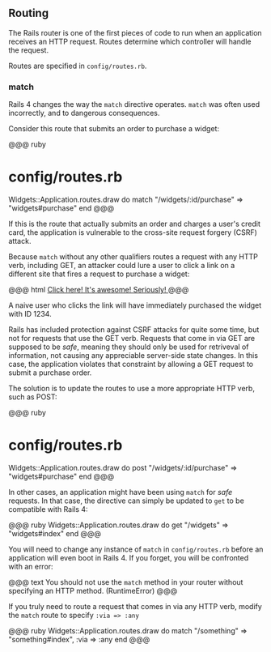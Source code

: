 ## Routing

The Rails router is one of the first pieces of code to run when an application
receives an HTTP request. Routes determine which controller will handle the
request.

Routes are specified in `config/routes.rb`.

### match

Rails 4 changes the way the `match` directive operates. `match` was often used
incorrectly, and to dangerous consequences.

Consider this route that submits an order to purchase a widget:

@@@ ruby
# config/routes.rb
Widgets::Application.routes.draw do
  match "/widgets/:id/purchase" => "widgets#purchase"
end
@@@

If this is the route that actually submits an order and charges a user's
credit card, the application is vulnerable to the cross-site request
forgery (CSRF) attack.

Because `match` without any other qualifiers routes a request with any HTTP
verb, including GET, an attacker could lure a user to click a link on a
different site that fires a request to purchase a widget:

@@@ html
<a href="http://example.com/widgets/1234/purchase">
  Click here! It's awesome! Seriously!
</a>
@@@

A naive user who clicks the link will have immediately purchased the widget
with ID 1234.

Rails has included protection against CSRF attacks for quite some time, but not
for requests that use the GET verb. Requests that come in via GET are supposed
to be *safe*, meaning they should only be used for retriveval of information,
not causing any appreciable server-side state changes. In this case, the
application violates that constraint by allowing a GET request to submit a
purchase order.

The solution is to update the routes to use a more appropriate HTTP verb, such
as POST:

@@@ ruby
# config/routes.rb
Widgets::Application.routes.draw do
  post "/widgets/:id/purchase" => "widgets#purchase"
end
@@@

In other cases, an application might have been using `match` for *safe*
requests. In that case, the directive can simply be updated to `get` to be
compatible with Rails 4:

@@@ ruby
Widgets::Application.routes.draw do
  get "/widgets" => "widgets#index"
end
@@@

You will need to change any instance of `match` in `config/routes.rb` before
an application will even boot in Rails 4. If you forget, you will be confronted
with an error:

@@@ text
You should not use the `match` method in your router without specifying an HTTP
method. (RuntimeError)
@@@

If you truly need to route a request that comes in via any HTTP verb, modify
the `match` route to specify `:via => :any`

@@@ ruby
Widgets::Application.routes.draw do
  match "/something" => "something#index", :via => :any
end
@@@
